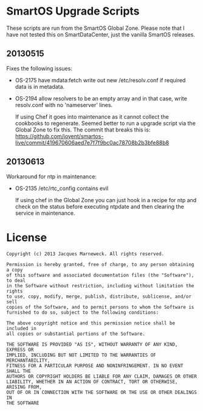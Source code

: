 # SmartOS Upgrade Scripts

These scripts are run from the SmartOS Global Zone.  Please note that I have not tested this on SmartDataCenter,
just the vanilla SmartOS releases.

## 20130515

Fixes the following issues:
 * OS-2175 have mdata:fetch write out new /etc/resolv.conf if required data is in metadata.
 * OS-2194 allow resolvers to be an empty array and in that case, write resolv.conf with no 'nameserver' lines.

   If using Chef it goes into maintenance as it cannot collect the cookbooks to regenerate.  Seemed better to run
   a upgrade script via the Global Zone to fix this.  The commit that breaks this is: 
   https://github.com/joyent/smartos-live/commit/419670606aed7e7f7f9bc0ac78708b2b3bfe88b8

## 20130613

Workaround for ntp in maintenance:
 * OS-2135 /etc/rtc_config contains evil

   If using chef in the Global Zone you can just hook in a recipe for ntp and check on the status before executing
   ntpdate and then clearing the service in maintenance.

# License

```
Copyright (c) 2013 Jacques Marneweck. All rights reserved.

Permission is hereby granted, free of charge, to any person obtaining a copy
of this software and associated documentation files (the "Software"), to deal
in the Software without restriction, including without limitation the rights
to use, copy, modify, merge, publish, distribute, sublicense, and/or sell
copies of the Software, and to permit persons to whom the Software is
furnished to do so, subject to the following conditions:

The above copyright notice and this permission notice shall be included in
all copies or substantial portions of the Software.

THE SOFTWARE IS PROVIDED "AS IS", WITHOUT WARRANTY OF ANY KIND, EXPRESS OR
IMPLIED, INCLUDING BUT NOT LIMITED TO THE WARRANTIES OF MERCHANTABILITY,
FITNESS FOR A PARTICULAR PURPOSE AND NONINFRINGEMENT. IN NO EVENT SHALL THE
AUTHORS OR COPYRIGHT HOLDERS BE LIABLE FOR ANY CLAIM, DAMAGES OR OTHER
LIABILITY, WHETHER IN AN ACTION OF CONTRACT, TORT OR OTHERWISE, ARISING FROM,
OUT OF OR IN CONNECTION WITH THE SOFTWARE OR THE USE OR OTHER DEALINGS IN
THE SOFTWARE
```
